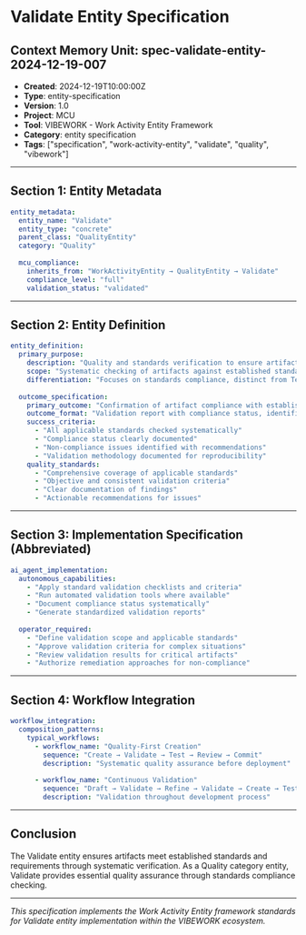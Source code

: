 # Validate Entity Specification

## Context Memory Unit: spec-validate-entity-2024-12-19-007

- **Created**: 2024-12-19T10:00:00Z
- **Type**: entity-specification
- **Version**: 1.0
- **Project**: MCU
- **Tool**: VIBEWORK - Work Activity Entity Framework
- **Category**: entity specification
- **Tags**: ["specification", "work-activity-entity", "validate", "quality", "vibework"]

---

## Section 1: Entity Metadata

```yaml
entity_metadata:
  entity_name: "Validate"
  entity_type: "concrete"
  parent_class: "QualityEntity"
  category: "Quality"
  
  mcu_compliance:
    inherits_from: "WorkActivityEntity → QualityEntity → Validate"
    compliance_level: "full"
    validation_status: "validated"
```

---

## Section 2: Entity Definition

```yaml
entity_definition:
  primary_purpose:
    description: "Quality and standards verification to ensure artifacts meet specified requirements and compliance criteria"
    scope: "Systematic checking of artifacts against established standards, requirements, and quality criteria"
    differentiation: "Focuses on standards compliance, distinct from Test (functionality) and Review (stakeholder alignment)"
  
  outcome_specification:
    primary_outcome: "Confirmation of artifact compliance with established standards and requirements"
    outcome_format: "Validation report with compliance status, identified issues, and recommendations"
    success_criteria: 
      - "All applicable standards checked systematically"
      - "Compliance status clearly documented"
      - "Non-compliance issues identified with recommendations"
      - "Validation methodology documented for reproducibility"
    quality_standards:
      - "Comprehensive coverage of applicable standards"
      - "Objective and consistent validation criteria"
      - "Clear documentation of findings"
      - "Actionable recommendations for issues"
```

---

## Section 3: Implementation Specification (Abbreviated)

```yaml
ai_agent_implementation:
  autonomous_capabilities:
    - "Apply standard validation checklists and criteria"
    - "Run automated validation tools where available"
    - "Document compliance status systematically"
    - "Generate standardized validation reports"
  
  operator_required:
    - "Define validation scope and applicable standards"
    - "Approve validation criteria for complex situations"
    - "Review validation results for critical artifacts"
    - "Authorize remediation approaches for non-compliance"
```

---

## Section 4: Workflow Integration

```yaml
workflow_integration:
  composition_patterns:
    typical_workflows:
      - workflow_name: "Quality-First Creation"
        sequence: "Create → Validate → Test → Review → Commit"
        description: "Systematic quality assurance before deployment"
      
      - workflow_name: "Continuous Validation"
        sequence: "Draft → Validate → Refine → Validate → Create → Test → Commit"
        description: "Validation throughout development process"
```

---

## Conclusion

The Validate entity ensures artifacts meet established standards and requirements through systematic verification. As a Quality category entity, Validate provides essential quality assurance through standards compliance checking.

---

_This specification implements the Work Activity Entity framework standards for Validate entity implementation within the VIBEWORK ecosystem._
